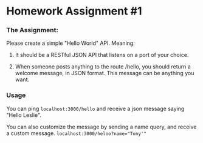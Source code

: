 # Homework Assignment #1

### The Assignment:

Please create a simple "Hello World" API. Meaning:

1. It should be a RESTful JSON API that listens on a port of your choice. 

2. When someone posts anything to the route /hello, you should return a welcome message, in JSON format. This message can be anything you want. 


### Usage

You can ping ```localhost:3000/hello``` and receive a json message saying "Hello Leslie".

You can also customize the message by sending a name query, and receive a custom message.
```localhost:3000/heloo?name="Tony'"```
